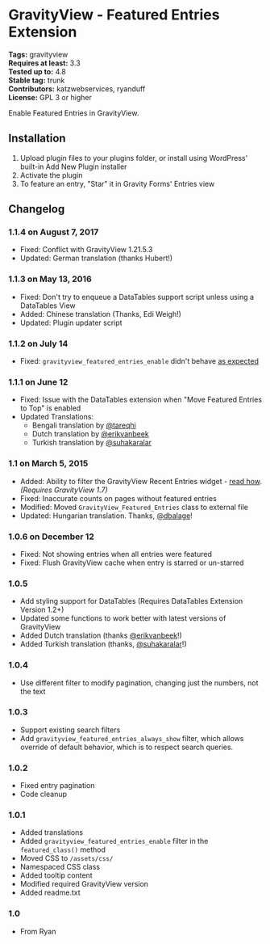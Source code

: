 # GravityView - Featured Entries Extension #
**Tags:** gravityview  
**Requires at least:** 3.3  
**Tested up to:** 4.8  
**Stable tag:** trunk  
**Contributors:** katzwebservices, ryanduff  
**License:** GPL 3 or higher  

Enable Featured Entries in GravityView.

## Installation ##

1. Upload plugin files to your plugins folder, or install using WordPress' built-in Add New Plugin installer
2. Activate the plugin
3. To feature an entry, "Star" it in Gravity Forms' Entries view

## Changelog ##

### 1.1.4 on August 7, 2017 ###

* Fixed: Conflict with GravityView 1.21.5.3
* Updated: German translation (thanks Hubert!)

### 1.1.3 on May 13, 2016 ###
* Fixed: Don't try to enqueue a DataTables support script unless using a DataTables View
* Added: Chinese translation (Thanks, Edi Weigh!)
* Updated: Plugin updater script

### 1.1.2 on July 14 ###
* Fixed: `gravityview_featured_entries_enable` didn't behave [as expected](http://docs.gravityview.co/article/239-how-to-feature-an-entry-using-php)

### 1.1.1 on June 12 ###
* Fixed: Issue with the DataTables extension when "Move Featured Entries to Top" is enabled
* Updated Translations:
    - Bengali translation by [@tareqhi](https://www.transifex.com/accounts/profile/tareqhi/)
    - Dutch translation by [@erikvanbeek](https://www.transifex.com/accounts/profile/erikvanbeek/)
    - Turkish translation by [@suhakaralar](https://www.transifex.com/accounts/profile/suhakaralar/)

### 1.1 on March 5, 2015 ###
* Added: Ability to filter the GravityView Recent Entries widget - [read how](http://docs.gravityview.co/article/241-show-only-featured-entries-in-the-recent-entries-widget). *(Requires GravityView 1.7)*
* Fixed: Inaccurate counts on pages without featured entries
* Modified: Moved `GravityView_Featured_Entries` class to external file
* Updated: Hungarian translation. Thanks, [@dbalage](https://www.transifex.com/accounts/profile/dbalage/)!

### 1.0.6 on December 12 ###
* Fixed: Not showing entries when all entries were featured
* Fixed: Flush GravityView cache when entry is starred or un-starred

### 1.0.5 ###
* Add styling support for DataTables (Requires DataTables Extension Version 1.2+)
* Updated some functions to work better with latest versions of GravityView
* Added Dutch translation (thanks [@erikvanbeek](https://www.transifex.com/accounts/profile/erikvanbeek/)!)
* Added Turkish translation (thanks, [@suhakaralar](https://www.transifex.com/accounts/profile/suhakaralar/)!)

### 1.0.4 ###
* Use different filter to modify pagination, changing just the numbers, not the text

### 1.0.3 ###
* Support existing search filters
* Add `gravityview_featured_entries_always_show` filter, which allows override of default behavior, which is to respect search queries.

### 1.0.2 ###
* Fixed entry pagination
* Code cleanup

### 1.0.1 ###
* Added translations
* Added `gravityview_featured_entries_enable` filter in the `featured_class()` method
* Moved CSS to `/assets/css/`
* Namespaced CSS class
* Added tooltip content
* Modified required GravityView version
* Added readme.txt

### 1.0 ###
* From Ryan